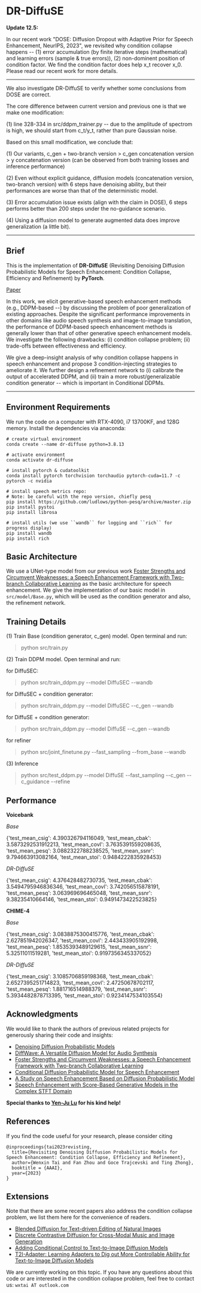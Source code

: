 # DR-DiffuSE

**Update 12.5:**

In our recent work "DOSE: Diffusion Dropout with Adaptive Prior for Speech Enhancement, NeurIPS, 2023", we revisited why condition collapse happens -- (1) error accumulation (by finite iterative steps (mathematical) and learning errors (sample & true errors)), (2) non-dominent position of condition factor. We find the condition factor does help x_t recover x_0. Please read our recent work for more details.

---

We also investigate DR-DiffuSE to verify whether some conclusions from DOSE are correct. 

The core difference between current version and previous one is that we make one modification: 

(1) line 328-334 in src/ddpm_trainer.py -- due to the amplitude of spectrom is high, we should start from c_t/y_t, rather than pure Gaussian noise.

Based on this small modification, we conclude that: 

(1) Our variants, c_gen + two-branch version > c_gen concatenation version > y concatenation version (can be observed from both training losses and inference performance)

(2) Even without explicit guidance, diffusion models (concatenation version, two-branch version) with 6 steps have denoising ability, but their performances are worse than that of the deterministic model.

(3) Error accumulation issue exists (align with the claim in DOSE), 6 steps performs better than 200 steps under the no-guidance scenario.

(4) Using a diffusion model to generate augmented data does improve generalization (a little bit).

---

## Brief
This is the implementation of **DR-DiffuSE** (Revisiting Denoising Diffusion Probabilistic Models for Speech Enhancement: Condition Collapse, Efficiency and Refinement) by **PyTorch**. 

[Paper](/asset/data/DR-DiffuSE.pdf) 

In this work, we elicit generative-based speech enhancement methods (e.g., DDPM-based --) by discussing the problem of poor generalization of existing approaches. Despite the significant performance improvements in other domains like audio speech synthesis and image-to-image translation, the performance of DDPM-based speech enhancement methods is generally lower than that of other generative speech enhancement models. We investigate the following drawbacks: (i) condition collapse problem; (ii) trade-offs between effectiveness and efficiency. 

We give a deep-insight analysis of why condition collapse happens in speech enhancement and propose 3 condition-injecting strategies to ameliorate it. We further design a refinement network to (i) calibrate the output of accelerated DDPM, and (ii) train a more robust/generalizable condition generator -- which is important in Conditional DDPMs.

---

<!-- ## Status
**★★★ Still working in progress ★★★**
Since the NSFC application is concentrated in March, these days are relatively busy... -->

## Environment Requirements
We run the code on a computer with RTX-4090, i7 13700KF, and 128G memory. Install the dependencies via anaconda:

```
# create virtual environment
conda create --name dr-diffuse python=3.8.13

# activate environment
conda activate dr-diffuse

# install pytorch & cudatoolkit
conda install pytorch torchvision torchaudio pytorch-cuda=11.7 -c pytorch -c nvidia

# install speech metrics repo:
# Note: be careful with the repo version, chiefly pesq
pip install https://github.com/ludlows/python-pesq/archive/master.zip
pip install pystoi
pip install librosa

# install utils (we use ``wandb`` for logging and ``rich`` for progress display)
pip install wandb
pip install rich
```

## Basic Architecture

We use a UNet-type model from our previous work [Foster Strengths and Circumvent Weaknesses: a Speech Enhancement Framework with Two-branch Collaborative Learning](https://arxiv.org/pdf/2110.05713.pdf) as the basic architecture for speech enhancement. We give the implementation of our basic model in ``src/model/Base.py``, which will be used as the condition generator and also, the refinement network.


## Training Details

(1) Train Base (condition generator, c_gen) model. Open terminal and run:

> python src/train.py

(2) Train DDPM model. Open terminal and run:

for DiffuSEC:

> python src/train_ddpm.py --model DiffuSEC --wandb

for DiffuSEC + condition generator:

> python src/train_ddpm.py --model DiffuSEC --c_gen --wandb

for DiffuSE + condition generator:

> python src/train_ddpm.py --model DiffuSE --c_gen --wandb

for refiner

> python src/joint_finetune.py --fast_sampling --from_base --wandb 

(3) Inference

> python src/test_ddpm.py --model DiffuSE --fast_sampling --c_gen --c_guidance --refine


## Performance

**Voicebank**

*Base*

{'test_mean_csig': 4.390326794116049, 'test_mean_cbak': 3.5873292531912213, 'test_mean_covl': 3.7635391559208635, 'test_mean_pesq': 3.0882322788238525, 'test_mean_ssnr': 9.794663913082164, 
'test_mean_stoi': 0.9484222835928453}

*DR-DiffuSE*

{'test_mean_csig': 4.376428482730735, 'test_mean_cbak': 3.5494795946836346, 'test_mean_covl': 3.742056515878191, 'test_mean_pesq': 3.063969696465048, 'test_mean_ssnr': 9.38235410664146, 'test_mean_stoi': 0.9491473422523825}

**CHIME-4**

*Base*

{'test_mean_csig': 3.0838875300415776, 'test_mean_cbak': 2.627851942026347, 'test_mean_covl': 2.443433905192998, 'test_mean_pesq': 1.8535393489129615, 'test_mean_ssnr': 5.32511011519281, 
'test_mean_stoi': 0.9197356345337052}

*DR-DiffuSE*

{'test_mean_csig': 3.1085706859198368, 'test_mean_cbak': 2.6527395251714823, 'test_mean_covl': 2.47250678702117, 'test_mean_pesq': 1.881716514988379, 'test_mean_ssnr': 5.3934482878713395, 'test_mean_stoi': 0.9234147534103554}


## Acknowledgments
We would like to thank the authors of previous related projects for generously sharing their code and insights:
- [Denoising Diffusion Probabilistic Models](https://github.com/hojonathanho/diffusion)
- [DiffWave: A Versatile Diffusion Model for Audio Synthesis](https://github.com/lmnt-com/diffwave)
- [Foster Strengths and Circumvent Weaknesses: a Speech Enhancement Framework with Two-branch Collaborative Learning](https://github.com/judiebig/Foster-Strengths-and-Circumvent-Weaknesses)
- [Conditional Diffusion Probabilistic Model for Speech Enhancement](https://github.com/neillu23/CDiffuSE)
- [A Study on Speech Enhancement Based on Diffusion Probabilistic Model](https://github.com/neillu23/DiffuSE)
- [Speech Enhancement with Score-Based Generative Models in the Complex STFT Domain](https://arxiv.org/abs/2203.17004)

**Special thanks to [Yen-Ju Lu](https://github.com/neillu23) for his kind help!**

## References
If you find the code useful for your research, please consider citing

```
@inproceedings{tai2023revisting,
  title={Revisiting Denoising Diffusion Probabilistic Models for Speech Enhancement: Condition Collapse, Efficiency and Refinement},
  author={Wenxin Tai and Fan Zhou and Goce Trajcevski and Ting Zhong},
  booktitle = {AAAI},
  year={2023}
}
```

## Extensions
Note that there are some recent papers also address the condition collapse problem, we list them here for the convenience of readers.

- [Blended Diffusion for Text-driven Editing of Natural Images](https://arxiv.org/abs/2111.14818)
- [Discrete Contrastive Diffusion for Cross-Modal Music and Image Generation](https://arxiv.org/abs/2206.07771)
- [Adding Conditional Control to Text-to-Image Diffusion Models](https://arxiv.org/abs/2302.05543)
- [T2I-Adapter: Learning Adapters to Dig out More Controllable Ability for Text-to-Image Diffusion Models](https://arxiv.org/abs/2302.08453)


We are currently working on this topic. If you have any questions about this code or are interested in the condition collapse problem, feel free to contact us: ``wxtai AT outlook.com``



